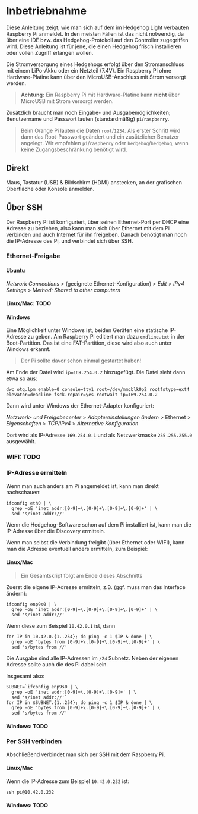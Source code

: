 # Inbetriebnahme

Diese Anleitung zeigt, wie man sich auf dem im Hedgehog Light verbauten Raspberry Pi anmeldet.
In den meisten Fällen ist das nicht notwendig, da über eine IDE bzw. das Hedgehog-Protokoll auf den Controller zugegriffen wird.
Diese Anleitung ist für jene, die einen Hedgehog frisch installieren oder vollen Zugriff erlangen wollen.

Die Stromversorgung eines Hedgehogs erfolgt über den Stromanschluss mit einem LiPo-Akku oder ein Netzteil (7.4V).
Ein Raspberry Pi ohne Hardware-Platine kann über den MicroUSB-Anschluss mit Strom versorgt werden.

> **Achtung:** Ein Raspberry Pi mit Hardware-Platine kann **nicht** über MicroUSB mit Strom versorgt werden.

Zusätzlich braucht man noch Eingabe- und Ausgabemöglichkeiten; Benutzername und Passwort lauten (standardmäßig) `pi`/`raspberry`.

> Beim Orange Pi lauten die Daten `root`/`1234`.
> Als erster Schritt wird dann das Root-Passwort geändert und ein zusützlicher Benutzer angelegt.
> Wir empfehlen `pi`/`raspberry` oder `hedgehog`/`hedgehog`, wenn keine Zugangsbeschränkung benötigt wird.

## Direkt

Maus, Tastatur (USB) & Bildschirm (HDMI) anstecken, an der grafischen Oberfläche oder Konsole anmelden.

## Über SSH

Der Raspberry Pi ist konfiguriert, über seinen Ethernet-Port per DHCP eine Adresse zu beziehen,
also kann man sich über Ethernet mit dem Pi verbinden und auch Internet für ihn freigeben.
Danach benötigt man noch die IP-Adresse des Pi, und verbindet sich über SSH.

### Ethernet-Freigabe

#### Ubuntu

*Network Connections* > (geeignete Ethernet-Konfiguration) > *Edit* > *IPv4 Settings* > *Method: Shared to other computers*

#### Linux/Mac: TODO

#### Windows

Eine Möglichkeit unter Windows ist, beiden Geräten eine statische IP-Adresse zu geben.
Am Raspberry Pi editiert man dazu `cmdline.txt` in der Boot-Partition.
Das ist eine FAT-Partition, diese wird also auch unter Windows erkannt.

> Der Pi sollte davor schon einmal gestartet haben!

Am Ende der Datei wird `ip=169.254.0.2` hinzugefügt.
Die Datei sieht dann etwa so aus:

    dwc_otg.lpm_enable=0 console=tty1 root=/dev/mmcblk0p2 rootfstype=ext4 elevator=deadline fsck.repair=yes rootwait ip=169.254.0.2

Dann wird unter Windows der Ethernet-Adapter konfiguriert:

*Netzwerk- und Freigabecenter* > *Adaptereinstellungen ändern* > Ethernet > *Eigenschaften* > *TCP/IPv4* > *Alternative Konfiguration*

Dort wird als IP-Adresse `169.254.0.1` und als Netzwerkmaske `255.255.255.0` ausgewählt.

### WIFI: TODO

### IP-Adresse ermitteln

Wenn man auch anders am Pi angemeldet ist, kann man direkt nachschauen:

    ifconfig eth0 | \
      grep -oE 'inet addr:[0-9]+\.[0-9]+\.[0-9]+\.[0-9]+' | \
      sed 's/inet addr://'

Wenn die Hedgehog-Software schon auf dem Pi installiert ist, kann man die IP-Adresse über die Discovery ermitteln.

Wenn man selbst die Verbindung freigibt (über Ethernet oder WIFI), kann man die Adresse eventuell anders ermitteln, zum Beispiel:

#### Linux/Mac

> Ein Gesamtskript folgt am Ende dieses Abschnitts

Zuerst die eigene IP-Adresse ermitteln, z.B. (ggf. muss man das Interface ändern):

    ifconfig enp9s0 | \
      grep -oE 'inet addr:[0-9]+\.[0-9]+\.[0-9]+\.[0-9]+' | \
      sed 's/inet addr://'

Wenn diese zum Beispiel `10.42.0.1` ist, dann

    for IP in 10.42.0.{1..254}; do ping -c 1 $IP & done | \
      grep -oE 'bytes from [0-9]+\.[0-9]+\.[0-9]+\.[0-9]+' | \
      sed 's/bytes from //'

Die Ausgabe sind alle IP-Adressen im `/24` Subnetz.
Neben der eigenen Adresse sollte auch die des Pi dabei sein.

Insgesamt also:

    SUBNET=`ifconfig enp9s0 | \
      grep -oE 'inet addr:[0-9]+\.[0-9]+\.[0-9]+' | \
      sed 's/inet addr://'`
    for IP in $SUBNET.{1..254}; do ping -c 1 $IP & done | \
      grep -oE 'bytes from [0-9]+\.[0-9]+\.[0-9]+\.[0-9]+' | \
      sed 's/bytes from //'

#### Windows: TODO

### Per SSH verbinden

Abschließend verbindet man sich per SSH mit dem Raspberry Pi.

#### Linux/Mac

Wenn die IP-Adresse zum Beispiel `10.42.0.232` ist:

    ssh pi@10.42.0.232

#### Windows: TODO

